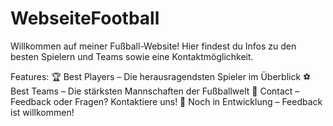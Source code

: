 # WebseiteFootball
Willkommen auf meiner Fußball-Website! Hier findest du Infos zu den besten Spielern und Teams sowie eine Kontaktmöglichkeit.

Features:
🏆 Best Players – Die herausragendsten Spieler im Überblick
⚽ Best Teams – Die stärksten Mannschaften der Fußballwelt
📩 Contact – Feedback oder Fragen? Kontaktiere uns!
📌 Noch in Entwicklung – Feedback ist willkommen!
